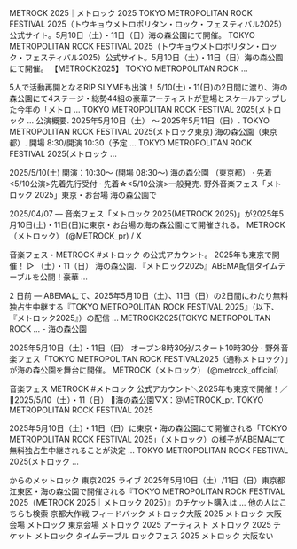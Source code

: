 METROCK 2025｜メトロック 2025
TOKYO METROPOLITAN ROCK FESTIVAL 2025（トウキョウメトロポリタン・ロック・フェスティバル2025）公式サイト。5月10日（土）・11日（日）海の森公園にて開催。
TOKYO METROPOLITAN ROCK FESTIVAL 2025（トウキョウメトロポリタン・ロック・フェスティバル2025）公式サイト。5月10日（土）・11日（日）海の森公園にて開催。
【METROCK2025】 TOKYO METROPOLITAN ROCK ...

5人で活動再開となるRIP SLYMEも出演！ 5/10(土)・11(日)の2日間に渡り、海の森公園にて4ステージ・総勢44組の豪華アーティストが登場とスケールアップした今年の「メトロ ...
TOKYO METROPOLITAN ROCK FESTIVAL 2025(メトロック ...
公演概要. 2025年5月10日（土） 〜 2025年5月11日（日）. TOKYO METROPOLITAN ROCK FESTIVAL 2025(メトロック東京) 海の森公園（東京都）. 開場 8:30/開演 10:30（予定 ...
TOKYO METROPOLITAN ROCK FESTIVAL 2025(メトロック ...

2025/5/10(土) 開演：10:30～ (開場 08:30～) 海の森公園 （東京都） · 先着<5/10公演>先着先行受付 · 先着☆<5/10公演>一般発売.
野外音楽フェス「メトロック 2025」東京・お台場 海の森公園で

2025/04/07 — 音楽フェス「メトロック 2025(METROCK 2025)」が2025年5月10日(土)・11日(日)に東京・お台場の海の森公園にて開催される。
METROCK（メトロック） (@METROCK_pr) / X

音楽フェス・METROCK #メトロック の公式アカウント。 2025年も東京で開催！ ▷ （土）・11（日） 海の森公園.
『メトロック2025』ABEMA配信タイムテーブルを公開！豪華 ...

2 日前 — ABEMAにて、2025年5月10日（土）、11日（日）の2日間にわたり無料独占生中継する『TOKYO METROPOLITAN ROCK FESTIVAL 2025』（以下、『メトロック2025』）の配信 ...
METROCK2025(TOKYO METROPOLITAN ROCK ... - 海の森公園

2025年5月10日（土）・11日（日） オープン8時30分/スタート10時30分 · 野外音楽フェス「TOKYO METROPOLITAN ROCK FESTIVAL2025（通称メトロック）」が海の森公園を舞台に開催。
METROCK（メトロック） (@metrock_official)

音楽フェス METROCK #メトロック 公式アカウント＼2025年も東京で開催！／ 📅2025/5/10（土）・11（日） 🚩海の森公園▽X：@METROCK_pr.
TOKYO METROPOLITAN ROCK FESTIVAL 2025

2025年5月10日（土）・11日（日）に東京・海の森公園にて開催される「TOKYO METROPOLITAN ROCK FESTIVAL 2025」（メトロック）の様子がABEMAにて無料独占生中継されることが決定 ...
TOKYO METROPOLITAN ROCK FESTIVAL 2025(メトロック ...

 からのメットロック 東京2025 ライブ
2025年5月10日（土）/11日（日）東京都江東区・海の森公園で開催される『TOKYO METROPOLITAN ROCK FESTIVAL 2025（METROCK 2025｜メトロック 2025）』のチケット購入は ...
他の人はこちらも検索
京都大作戦
フィードバック
メトロック大阪 2025
メトロック 大阪会場
メトロック 東京会場
メトロック 2025 アーティスト
メトロック 2025 チケット
メトロック タイムテーブル
ロックフェス 2025
メトロック 大阪ない
